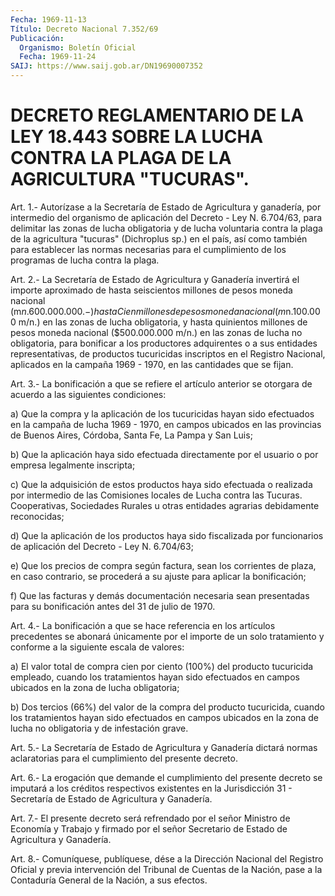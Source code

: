 ```yaml
---
Fecha: 1969-11-13
Título: Decreto Nacional 7.352/69
Publicación:
  Organismo: Boletín Oficial
  Fecha: 1969-11-24
SAIJ: https://www.saij.gob.ar/DN19690007352
---
```

# DECRETO REGLAMENTARIO DE LA LEY 18.443 SOBRE LA LUCHA CONTRA LA PLAGA DE LA AGRICULTURA "TUCURAS".

<a id="1"></a>
Art. 1.- Autorízase a la Secretaría de Estado de Agricultura y ganadería,  por  intermedio del organismo de aplicación del Decreto - Ley N. 6.704/63,  para delimitar las zonas de lucha obligatoria y de lucha voluntaria contra  la  plaga  de  la agricultura "tucuras" (Dichroplus sp.) en el país, así como también  para  establecer las normas  necesarias para el cumplimiento de los programas  de  lucha contra la plaga.

<a id="2"></a>
Art.  2.-  La  Secretaría de Estado de Agricultura y Ganadería invertirá el importe  aproximado  de  hasta seiscientos millones de pesos moneda nacional (m$n.600.000.000.-)  hasta  Cien  millones de pesos  moneda  nacional  (m$n.100.000  m/n.) en las zonas de  lucha obligatoria, y hasta quinientos millones  de  pesos moneda nacional ($500.000.000  m/n.)  en  las  zonas de lucha no obligatoria,  para bonificar  a  los  productores  adquirentes    o  a  sus  entidades representativas,  de  productos  tucuricidas  inscriptos    en   el Registro  Nacional,  aplicados  en  la  campaña 1969 - 1970, en las cantidades que se fijan.

<a id="3"></a>
Art. 3.- La bonificación a que se refiere el artículo anterior se  otorgara    de  acuerdo  a  las  siguientes  condiciones:

a) Que la compra  y  la  aplicación  de  los tucuricidas hayan sido efectuados en la campaña de lucha 1969 - 1970,  en  campos ubicados en las provincias de Buenos Aires, Córdoba, Santa Fe,  La  Pampa  y San Luis;

b)  Que  la  aplicación  haya  sido  efectuada  directamente por el usuario o por empresa legalmente inscripta;

c)  Que  la  adquisición de estos productos haya sido  efectuada  o realizada por  intermedio de las Comisiones locales de Lucha contra las Tucuras. Cooperativas,  Sociedades  Rurales  u  otras entidades agrarias debidamente reconocidas;

d)  Que  la  aplicación de los productos haya sido fiscalizada  por funcionarios de  aplicación  del  Decreto  -  Ley N. 6.704/63;

e) Que los precios de compra según factura, sean  los corrientes de plaza, en caso contrario, se procederá a su ajuste  para aplicar la bonificación;

f)    Que   las  facturas  y  demás  documentación  necesaria  sean presentadas  para  su  bonificación  antes del 31 de julio de 1970.

<a id="4"></a>
Art.  4.-  La  bonificación  a  que  se hace referencia en los artículos precedentes se abonará únicamente  por  el  importe de un solo tratamiento y conforme a la siguiente escala de valores:

a)  El  valor  total  de compra cien por ciento (100%) del producto tucuricida empleado, cuando  los tratamientos hayan sido efectuados en  campos  ubicados  en  la  zona    de  lucha  obligatoria;

b)  Dos  tercios  (66%)  del  valor  de  la  compra   del  producto tucuricida,  cuando  los  tratamientos  hayan  sido  efectuados  en campos ubicados en la zona de lucha no obligatoria y de infestación grave.

<a id="5"></a>
Art.  5.-  La  Secretaría de Estado de Agricultura y Ganadería dictará  normas aclaratorias  para  el  cumplimiento  del  presente decreto.

<a id="6"></a>
Art. 6.- La erogación que demande el cumplimiento del presente decreto  se  imputará  a  los créditos respectivos existentes en la Jurisdicción 31 - Secretaría  de Estado de Agricultura y Ganadería.

<a id="7"></a>
Art.  7.-  El  presente  decreto  será refrendado por el señor Ministro de Economía y Trabajo y firmado  por  el  señor Secretario de Estado de Agricultura y Ganadería.

<a id="8"></a>
Art. 8.- Comuníquese, publíquese, dése a la Dirección Nacional del Registro  Oficial y previa intervención del Tribunal de Cuentas de la Nación, pase  a  la  Contaduría  General  de la Nación, a sus efectos.